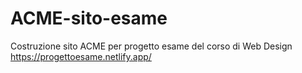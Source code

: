
# ACME-sito-esame
Costruzione sito ACME per progetto esame del corso di Web Design 
https://progettoesame.netlify.app/
